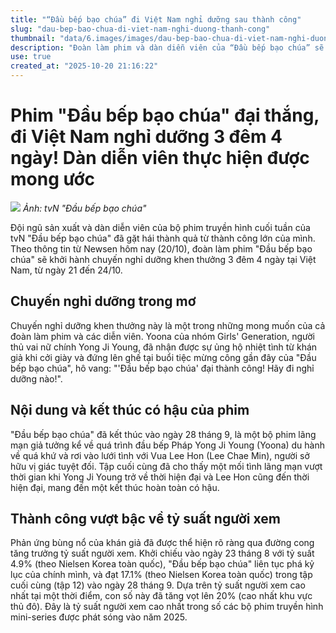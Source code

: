 ```yaml
---
title: "“Đầu bếp bạo chúa” đi Việt Nam nghỉ dưỡng sau thành công"
slug: "dau-bep-bao-chua-di-viet-nam-nghi-duong-thanh-cong"
thumbnail: "data/6.images/images/dau-bep-bao-chua-di-viet-nam-nghi-duong-thanh-cong.webp"
description: "Đoàn làm phim và dàn diễn viên của “Đầu bếp bạo chúa” sẽ có chuyến nghỉ dưỡng 3 đêm 4 ngày tại Việt Nam để ăn mừng thành công của bộ phim, thực hiện mong ước của họ."
use: true
created_at: "2025-10-20 21:16:22"
---
```


# Phim "Đầu bếp bạo chúa" đại thắng, đi Việt Nam nghỉ dưỡng 3 đêm 4 ngày! Dàn diễn viên thực hiện được mong ước

![](/images/20251020-00000129-kstylens-000-1-view.webp)
*Ảnh: tvN "Đầu bếp bạo chúa"*

Đội ngũ sản xuất và dàn diễn viên của bộ phim truyền hình cuối tuần của tvN "Đầu bếp bạo chúa" đã gặt hái thành quả từ thành công lớn của mình. Theo thông tin từ Newsen hôm nay (20/10), đoàn làm phim "Đầu bếp bạo chúa" sẽ khởi hành chuyến nghỉ dưỡng khen thưởng 3 đêm 4 ngày tại Việt Nam, từ ngày 21 đến 24/10.

## Chuyến nghỉ dưỡng trong mơ

Chuyến nghỉ dưỡng khen thưởng này là một trong những mong muốn của cả đoàn làm phim và các diễn viên. Yoona của nhóm Girls' Generation, người thủ vai nữ chính Yong Ji Young, đã nhận được sự ủng hộ nhiệt tình từ khán giả khi cởi giày và đứng lên ghế tại buổi tiệc mừng công gần đây của "Đầu bếp bạo chúa", hô vang: "'Đầu bếp bạo chúa' đại thành công! Hãy đi nghỉ dưỡng nào!".

## Nội dung và kết thúc có hậu của phim

"Đầu bếp bạo chúa" đã kết thúc vào ngày 28 tháng 9, là một bộ phim lãng mạn giả tưởng kể về quá trình đầu bếp Pháp Yong Ji Young (Yoona) du hành về quá khứ và rơi vào lưới tình với Vua Lee Hon (Lee Chae Min), người sở hữu vị giác tuyệt đối. Tập cuối cùng đã cho thấy một mối tình lãng mạn vượt thời gian khi Yong Ji Young trở về thời hiện đại và Lee Hon cũng đến thời hiện đại, mang đến một kết thúc hoàn toàn có hậu.

## Thành công vượt bậc về tỷ suất người xem

Phản ứng bùng nổ của khán giả đã được thể hiện rõ ràng qua đường cong tăng trưởng tỷ suất người xem. Khởi chiếu vào ngày 23 tháng 8 với tỷ suất 4.9% (theo Nielsen Korea toàn quốc), "Đầu bếp bạo chúa" liên tục phá kỷ lục của chính mình, và đạt 17.1% (theo Nielsen Korea toàn quốc) trong tập cuối cùng (tập 12) vào ngày 28 tháng 9. Dựa trên tỷ suất người xem cao nhất tại một thời điểm, con số này đã tăng vọt lên 20% (cao nhất khu vực thủ đô). Đây là tỷ suất người xem cao nhất trong số các bộ phim truyền hình mini-series được phát sóng vào năm 2025.